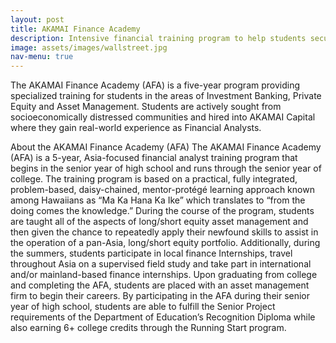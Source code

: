 ```yaml
---
layout: post
title: AKAMAI Finance Academy
description: Intensive financial training program to help students secure coveted internships on Wall Street and at fortune companies, and set them up for future success.
image: assets/images/wallstreet.jpg
nav-menu: true
---
```


The AKAMAI Finance Academy (AFA) is a five-year program providing specialized training for students in the areas of Investment Banking, Private Equity and Asset Management. Students are actively sought from socioeconomically distressed communities and hired into AKAMAI Capital where they gain real-world experience as Financial Analysts.

About the AKAMAI Finance Academy (AFA) The AKAMAI Finance Academy (AFA) is a 5-year, Asia-focused financial analyst training program that begins in the senior year of high school and runs through the senior year of college. The training program is based on a practical, fully integrated, problem-based, daisy-chained, mentor-protégé learning approach known among Hawaiians as “Ma Ka Hana Ka Ike” which translates to “from the doing comes the knowledge.” During the course of the program, students are taught all of the aspects of long/short equity asset management and then given the chance to repeatedly apply their newfound skills to assist in the operation of a pan-Asia, long/short equity portfolio. Additionally, during the summers, students participate in local finance Internships, travel throughout Asia on a supervised field study and take part in international and/or mainland-based finance internships. Upon graduating from college and completing the AFA, students are placed with an asset management firm to begin their careers. By participating in the AFA during their senior year of high school, students are able to fulfill the Senior Project requirements of the Department of Education’s Recognition Diploma while also earning 6+ college credits through the Running Start program.
